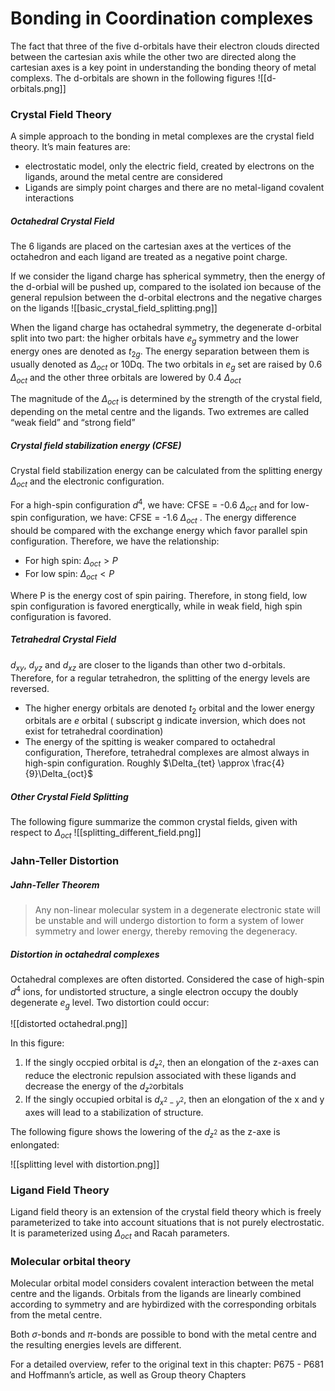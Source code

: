 # Bonding in Coordination complexes
The fact that three of the five d-orbitals have their electron clouds directed between the cartesian axis while the other two are directed along the cartesian axes is a key point in understanding the bonding theory of metal complexs. The d-orbitals are shown in the following figures
![[d-orbitals.png]]

### Crystal Field Theory
A simple approach to the bonding in metal complexes are the crystal field theory. It’s main features are:
- electrostatic model, only the electric field, created by electrons on the ligands, around the metal centre are considered
- Ligands are simply point charges and there are no metal-ligand covalent interactions

##### Octahedral Crystal Field
The 6 ligands are placed on the cartesian axes at the vertices of the octahedron and each ligand are treated as a negative point charge. 

If we consider the ligand charge has spherical symmetry, then the energy of the d-orbial will be pushed up, compared to the isolated ion because of the general repulsion between the d-orbital electrons and the negative charges on the ligands
![[basic_crystal_field_splitting.png]]

When the ligand charge has octahedral symmetry, the degenerate d-orbital split into two part: the higher orbitals have $e_g$ symmetry and the lower energy ones are denoted as $t_{2g}$. The energy separation between them is usually denoted as $\Delta_{oct}$  or 10Dq. The two orbitals in $e_g$ set are raised by 0.6 $\Delta_{oct}$  and the other three orbitals are lowered by 0.4 $\Delta_{oct}$

The magnitude of the $\Delta_{oct}$  is determined by the strength of the crystal field, depending on the metal centre and the ligands. Two extremes are called “weak field” and “strong field”

##### Crystal field stabilization energy (CFSE)

Crystal field stabilization energy can be calculated from the splitting energy $\Delta_{oct}$  and the electronic configuration. 

For a high-spin configuration $d^4$, we have: CFSE = -0.6 $\Delta_{oct}$  and for low-spin configuration, we have: CFSE = -1.6 $\Delta_{oct}$ . The energy difference should be compared with the exchange energy which favor parallel spin configuration. Therefore, we have the relationship:
- For high spin: $\Delta_{oct}  > P$
- For low spin: $\Delta_{oct}  < P$

Where P is the energy cost of spin pairing. Therefore, in stong field, low spin configuration is favored energtically, while in weak field, high spin configuration is favored.

##### Tetrahedral Crystal Field
$d_{xy}$, $d_{yz}$ and $d_{xz}$ are closer to the ligands than other two d-orbitals. Therefore, for a regular tetrahedron, the splitting of the energy levels are reversed. 
- The higher energy orbitals are denoted $t_2$ orbital and the lower energy orbitals are $e$ orbital ( subscript g indicate inversion, which does not exist for tetrahedral coordination)
- The energy of the spitting is weaker compared to octahedral configuration, Therefore, tetrahedral complexes are almost always in high-spin configuration. Roughly $\Delta_{tet} \approx \frac{4}{9}\Delta_{oct}$

##### Other Crystal Field Splitting
The following figure summarize the common crystal fields, given with respect to $\Delta_{oct}$
![[splitting_different_field.png]]


### Jahn-Teller Distortion
##### Jahn-Teller Theorem
>Any non-linear molecular system in a degenerate electronic state will be unstable and will undergo distortion to form a system of lower symmetry and lower energy, thereby removing the degeneracy.

##### Distortion in octahedral complexes
Octahedral complexes are often distorted. Considered the case of high-spin $d^4$ ions, for undistorted structure, a single electron occupy the doubly degenerate $e_g$ level. Two distortion could occur:

![[distorted octahedral.png]]

In this figure:
1. If  the singly occpied orbital is $d_{z^2}$, then an elongation of the z-axes can reduce the electronic repulsion associated with these ligands and decrease the energy of the $d_{z^2}$orbitals
2. If the singly occupied orbital is $d_{x^2 - y^2}$, then an elongation of the x and y axes will lead to a stabilization of structure.

The following figure shows the lowering of the $d_{z^2}$ as the z-axe is enlongated:

![[splitting level with distortion.png]]


### Ligand Field Theory
Ligand field theory is an extension of the crystal field theory which is freely parameterized to take into account situations that is not purely electrostatic. It is parameterized using $\Delta_{oct}$ and Racah parameters.


### Molecular orbital theory
Molecular orbital model considers covalent interaction between the metal centre and the ligands. Orbitals from the ligands are linearly combined according to symmetry and are hybirdized with the corresponding orbitals from the metal centre.

Both $\sigma$-bonds and $\pi$-bonds are possible to bond with the metal centre and the resulting energies levels are different.

For a detailed overview, refer to the original text in this chapter: P675 - P681 and Hoffmann’s article, as well as Group theory Chapters
